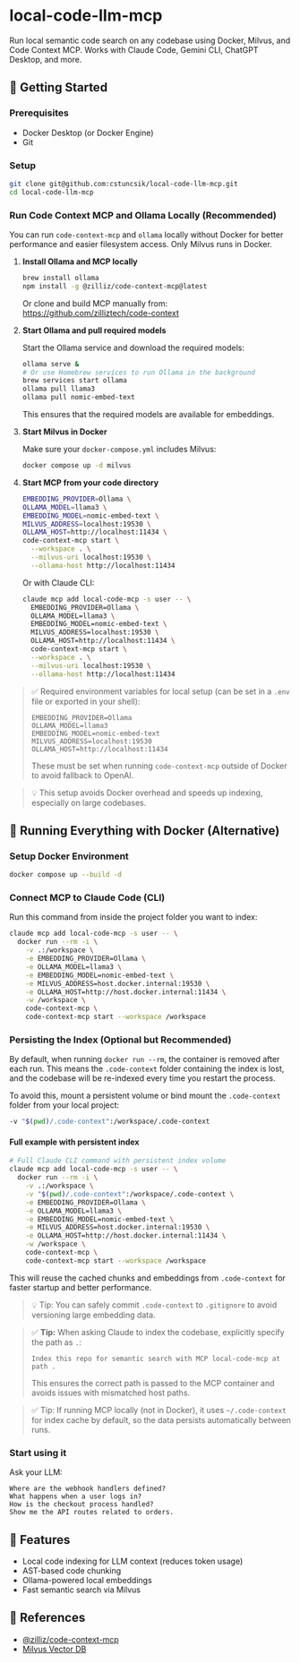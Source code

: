 # local-code-llm-mcp

Run local semantic code search on any codebase using Docker, Milvus, and Code Context MCP. Works with Claude Code, Gemini CLI, ChatGPT Desktop, and more.

## 🚀 Getting Started

### Prerequisites

- Docker Desktop (or Docker Engine)
- Git

### Setup

```bash
git clone git@github.com:cstuncsik/local-code-llm-mcp.git
cd local-code-llm-mcp
```

### Run Code Context MCP and Ollama Locally (Recommended)

You can run `code-context-mcp` and `ollama` locally without Docker for better performance and easier filesystem access. Only Milvus runs in Docker.


1. **Install Ollama and MCP locally**

   ```bash
   brew install ollama
   npm install -g @zilliz/code-context-mcp@latest
   ```

   Or clone and build MCP manually from:
   https://github.com/zilliztech/code-context

2. **Start Ollama and pull required models**

   Start the Ollama service and download the required models:

   ```bash
   ollama serve &
   # Or use Homebrew services to run Ollama in the background
   brew services start ollama
   ollama pull llama3
   ollama pull nomic-embed-text
   ```

   This ensures that the required models are available for embeddings.

3. **Start Milvus in Docker**

   Make sure your `docker-compose.yml` includes Milvus:

   ```bash
   docker compose up -d milvus
   ```

4. **Start MCP from your code directory**

   ```bash
   EMBEDDING_PROVIDER=Ollama \
   OLLAMA_MODEL=llama3 \
   EMBEDDING_MODEL=nomic-embed-text \
   MILVUS_ADDRESS=localhost:19530 \
   OLLAMA_HOST=http://localhost:11434 \
   code-context-mcp start \
     --workspace . \
     --milvus-uri localhost:19530 \
     --ollama-host http://localhost:11434
   ```

   Or with Claude CLI:

   ```bash
   claude mcp add local-code-mcp -s user -- \
     EMBEDDING_PROVIDER=Ollama \
     OLLAMA_MODEL=llama3 \
     EMBEDDING_MODEL=nomic-embed-text \
     MILVUS_ADDRESS=localhost:19530 \
     OLLAMA_HOST=http://localhost:11434 \
     code-context-mcp start \
     --workspace . \
     --milvus-uri localhost:19530 \
     --ollama-host http://localhost:11434
   ```

> ✅ Required environment variables for local setup (can be set in a `.env` file or exported in your shell):
>
> ```
> EMBEDDING_PROVIDER=Ollama
> OLLAMA_MODEL=llama3
> EMBEDDING_MODEL=nomic-embed-text
> MILVUS_ADDRESS=localhost:19530
> OLLAMA_HOST=http://localhost:11434
> ```
>
> These must be set when running `code-context-mcp` outside of Docker to avoid fallback to OpenAI.

> 💡 This setup avoids Docker overhead and speeds up indexing, especially on large codebases.

## 🐳 Running Everything with Docker (Alternative)

### Setup Docker Environment

```bash
docker compose up --build -d
```

### Connect MCP to Claude Code (CLI)

Run this command from inside the project folder you want to index:

```bash
claude mcp add local-code-mcp -s user -- \
  docker run --rm -i \
    -v .:/workspace \
    -e EMBEDDING_PROVIDER=Ollama \
    -e OLLAMA_MODEL=llama3 \
    -e EMBEDDING_MODEL=nomic-embed-text \
    -e MILVUS_ADDRESS=host.docker.internal:19530 \
    -e OLLAMA_HOST=http://host.docker.internal:11434 \
    -w /workspace \
    code-context-mcp \
    code-context-mcp start --workspace /workspace
```

### Persisting the Index (Optional but Recommended)

By default, when running `docker run --rm`, the container is removed after each run. This means the `.code-context` folder containing the index is lost, and the codebase will be re-indexed every time you restart the process.

To avoid this, mount a persistent volume or bind mount the `.code-context` folder from your local project:

```bash
-v "$(pwd)/.code-context":/workspace/.code-context
```

#### Full example with persistent index

```bash
# Full Claude CLI command with persistent index volume
claude mcp add local-code-mcp -s user -- \
  docker run --rm -i \
    -v .:/workspace \
    -v "$(pwd)/.code-context":/workspace/.code-context \
    -e EMBEDDING_PROVIDER=Ollama \
    -e OLLAMA_MODEL=llama3 \
    -e EMBEDDING_MODEL=nomic-embed-text \
    -e MILVUS_ADDRESS=host.docker.internal:19530 \
    -e OLLAMA_HOST=http://host.docker.internal:11434 \
    -w /workspace \
    code-context-mcp \
    code-context-mcp start --workspace /workspace
```

This will reuse the cached chunks and embeddings from `.code-context` for faster startup and better performance.

> 💡 Tip: You can safely commit `.code-context` to `.gitignore` to avoid versioning large embedding data.

> ✅ **Tip:** When asking Claude to index the codebase, explicitly specify the path as `.`:
>
> ```
> Index this repo for semantic search with MCP local-code-mcp at path .
> ```
> This ensures the correct path is passed to the MCP container and avoids issues with mismatched host paths.

> ✅ Tip: If running MCP locally (not in Docker), it uses `~/.code-context` for index cache by default, so the data persists automatically between runs.

### Start using it

Ask your LLM:

```
Where are the webhook handlers defined?
What happens when a user logs in?
How is the checkout process handled?
Show me the API routes related to orders.
```

## 🧠 Features

- Local code indexing for LLM context (reduces token usage)
- AST-based code chunking
- Ollama-powered local embeddings
- Fast semantic search via Milvus

## 🔗 References

- [@zilliz/code-context-mcp](https://github.com/zilliztech/code-context-mcp)
- [Milvus Vector DB](https://github.com/milvus-io/milvus)
